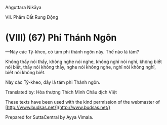 Aṅguttara Nikāya

VII. Phẩm Ðất Rung Ðộng

# (VIII) (67) Phi Thánh Ngôn

—Này các Tỷ-kheo, có tám phi thánh ngôn này. Thế nào là tám?

Không thấy nói thấy, không nghe nói nghe, không nghĩ nói nghĩ, không biết nói biết, thấy nói không thấy, nghe nói không nghe, nghĩ nói không nghĩ, biết nói không biết.

Này các Tỷ-kheo, đây là tám phi Thánh ngôn.

Translated by: Hòa thượng Thích Minh Châu dịch Việt

These texts have been used with the kind permission of the webmaster of [http://www.budsas.net/](http://www.budsas.net/)

Prepared for SuttaCentral by Ayya Vimala.